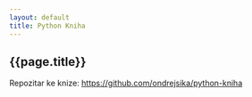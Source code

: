 ```yaml
---
layout: default
title: Python Kniha
---
```



## {{page.title}}

Repozitar ke knize: <https://github.com/ondrejsika/python-kniha>


